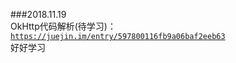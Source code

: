 ###2018.11.19  
OkHttp代码解析(待学习)：[`https://juejin.im/entry/597800116fb9a06baf2eeb63`](https://juejin.im/entry/597800116fb9a06baf2eeb63)</br>
好好学习

